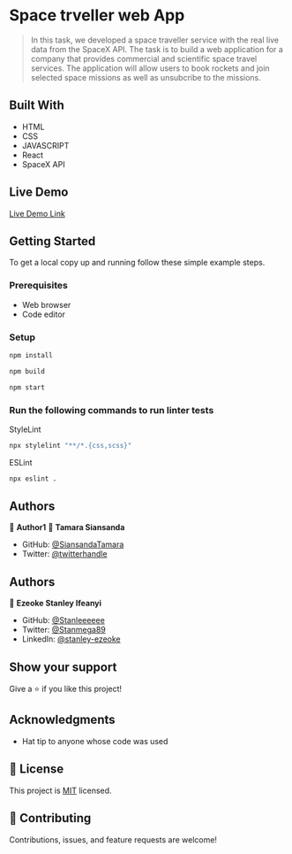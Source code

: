 # Space trveller web App

> In this task, we developed a space traveller service with the real live data from the SpaceX API. The task is to build a web application for a company that provides commercial and scientific space travel services. The application will allow users to book rockets and join selected space missions as well as unsubcribe to the missions.



## Built With

- HTML
- CSS
- JAVASCRIPT
- React
- SpaceX API

## Live Demo 
[Live Demo Link](https://earnest-salamander-6c6f19.netlify.app/)



## Getting Started


To get a local copy up and running follow these simple example steps.

### Prerequisites

- Web browser
- Code editor

### Setup


```bash
npm install
```

```bash
npm build
```

```bash
npm start
```

### Run the following commands to run linter tests


StyleLint
```bash
npx stylelint "**/*.{css,scss}"
```

ESLint
```bash
npx eslint .
```



## Authors


👤 **Author1**
👤 **Tamara Siansanda**

- GitHub: [@SiansandaTamara](https://github.com/SiansandaTamara)
- Twitter: [@twitterhandle](https://twitter.com/TamaraSiansanda)


 ## Authors

👤 **Ezeoke Stanley Ifeanyi**

- GitHub: [@Stanleeeeee](https://github.com/Stanleeeeee)
- Twitter: [@Stanmega89](https://twitter.com/Stanmega89)
- LinkedIn: [@stanley-ezeoke](https://www.linkedin.com/in/stanley-ezeoke-898b7b115/)



## Show your support

Give a ⭐️ if you like this project!

## Acknowledgments

- Hat tip to anyone whose code was used

## 📝 License

This project is [MIT](https://github.com/SiansandaTamara/react-group1-project/blob/dev/LICENSE) licensed.

## 🤝 Contributing

Contributions, issues, and feature requests are welcome!

